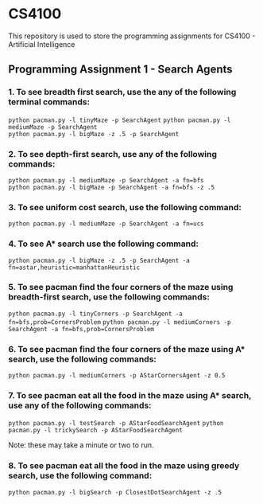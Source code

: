 # CS4100

This repository is used to store the programming assignments for CS4100 - Artificial Intelligence

## Programming Assignment 1 - Search Agents
### 1. To see breadth first search, use the any of the following terminal commands:
`python pacman.py -l tinyMaze -p SearchAgent`
`python pacman.py -l mediumMaze -p SearchAgent`  
`python pacman.py -l bigMaze -z .5 -p SearchAgent`

### 2. To see depth-first search, use any of the following commands:
`python pacman.py -l mediumMaze -p SearchAgent -a fn=bfs`  
`python pacman.py -l bigMaze -p SearchAgent -a fn=bfs -z .5`

### 3. To see uniform cost search, use the following command:
`python pacman.py -l mediumMaze -p SearchAgent -a fn=ucs`

### 4. To see A* search use the following command:
`python pacman.py -l bigMaze -z .5 -p SearchAgent -a fn=astar,heuristic=manhattanHeuristic`

### 5. To see pacman find the four corners of the maze using breadth-first search, use the following commands:
`python pacman.py -l tinyCorners -p SearchAgent -a fn=bfs,prob=CornersProblem`
`python pacman.py -l mediumCorners -p SearchAgent -a fn=bfs,prob=CornersProblem`

### 6. To see pacman find the four corners of the maze using A* search, use the following commands:
`python pacman.py -l mediumCorners -p AStarCornersAgent -z 0.5`

### 7. To see pacman eat all the food in the maze using A* search, use any of the following commands:
`python pacman.py -l testSearch -p AStarFoodSearchAgent`
`python pacman.py -l trickySearch -p AStarFoodSearchAgent`  

Note: these may take a minute or two to run.  

### 8. To see pacman eat all the food in the maze using greedy search, use the following command:
`python pacman.py -l bigSearch -p ClosestDotSearchAgent -z .5`
